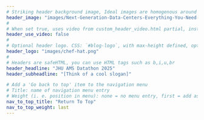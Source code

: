```yaml
---
# Striking header background image, Ideal images are homogenous around the centre and contrasting to the text. Non-ideal images can use `title_guard`
header_image: "images/Next-Generation-Data-Centers-Everything-You-Need-to-Know.webp"
#
# When set true, uses video from custom_header_video.html partial, instead of header_image
header_use_video: false
#
# Optional header logo. CSS: `#blog-logo`, with max-height defined, optimize to prevent scaling
header_logo: "images/chef-hat.png"
#
# Headers are safeHTML, you can use HTML tags such as b,i,u,br
header_headline: "JHU AMS Datathon 2025"
header_subheadline: "[Think of a cool slogan]"

# Add a 'Go back to top' item to the navigation menu
# Title: name of navigation menu entry
# Weight (i. e. position in menu): none = no menu entry, first = add as first entry, last = ad as last entry
nav_to_top_title: "Return To Top"
nav_to_top_weight: last
---
```

